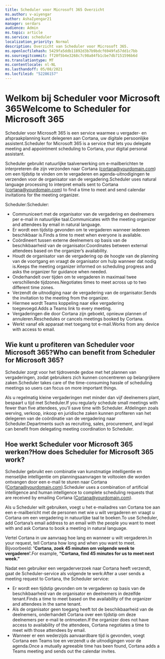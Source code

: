 ```yaml
---
title: Scheduler voor Microsoft 365 Overzicht
ms.author: v-aiyengar
author: AshaIyengar21
manager: serdars
audience: Admin
ms.topic: article
ms.service: scheduler
localization_priority: Normal
description: Overzicht van Scheduler voor Microsoft 365.
ms.openlocfilehash: 5429fa5ddb11892d3b7b9bdcf6949fa57dd1c7bb
ms.sourcegitcommit: ff20f5b4e3268c7c98a84fb1cbe7db7151596b6d
ms.translationtype: MT
ms.contentlocale: nl-NL
ms.lasthandoff: 05/08/2021
ms.locfileid: "52286157"
---
```

# <a name="welcome-to-scheduler-for-microsoft-365"></a><span data-ttu-id="fff6f-103">Welkom bij Scheduler voor Microsoft 365</span><span class="sxs-lookup"><span data-stu-id="fff6f-103">Welcome to Scheduler for Microsoft 365</span></span>

<span data-ttu-id="fff6f-104">Scheduler voor Microsoft 365 is een service waarmee u vergader- en afspraakplanning kunt delegeren aan Cortana, uw digitale persoonlijke assistent.</span><span class="sxs-lookup"><span data-stu-id="fff6f-104">Scheduler for Microsoft 365 is a service that lets you delegate meeting and appointment scheduling to Cortana, your digital personal assistant.</span></span> 

<span data-ttu-id="fff6f-105">Scheduler gebruikt natuurlijke taalverwerking om e-mailberichten te interpreteren die zijn verzonden naar Cortana (cortana@yourdomain.com) om een tijdstip te vinden om te vergaderen en agenda-uitnodigingen te verzenden voor de organisator van de vergadering.</span><span class="sxs-lookup"><span data-stu-id="fff6f-105">Scheduler uses natural language processing to interpret emails sent to Cortana (cortana@yourdomain.com) to find a time to meet and send calendar invitations for the meeting organizer.</span></span>   

<span data-ttu-id="fff6f-106">Scheduler:</span><span class="sxs-lookup"><span data-stu-id="fff6f-106">Scheduler:</span></span> 

- <span data-ttu-id="fff6f-107">Communiceert met de organisator van de vergadering en deelnemers per e-mail in natuurlijke taal.</span><span class="sxs-lookup"><span data-stu-id="fff6f-107">Communicates with the meeting organizer and attendees by email in natural language.</span></span>
- <span data-ttu-id="fff6f-108">Er wordt een tijdstip gevonden om te vergaderen wanneer iedereen beschikbaar is.</span><span class="sxs-lookup"><span data-stu-id="fff6f-108">Finds a time to meet when everyone is available.</span></span>
- <span data-ttu-id="fff6f-109">Coördineert tussen externe deelnemers op basis van de beschikbaarheid van de organisator.</span><span class="sxs-lookup"><span data-stu-id="fff6f-109">Coordinates between external attendees based on the organizer’s availability.</span></span>
- <span data-ttu-id="fff6f-110">Houdt de organisator van de vergadering op de hoogte van de planning van de voortgang en vraagt de organisator om hulp wanneer dat nodig is.</span><span class="sxs-lookup"><span data-stu-id="fff6f-110">Keeps the meeting organizer informed on scheduling progress and asks the organizer for guidance when needed.</span></span>
- <span data-ttu-id="fff6f-111">Onderhandelt over tijden om te vergaderen in maximaal twee verschillende tijdzones.</span><span class="sxs-lookup"><span data-stu-id="fff6f-111">Negotiates times to meet across up to two different time zones.</span></span>
- <span data-ttu-id="fff6f-112">Verzendt de uitnodiging naar de vergadering van de organisator.</span><span class="sxs-lookup"><span data-stu-id="fff6f-112">Sends the invitation to the meeting from the organizer.</span></span>
- <span data-ttu-id="fff6f-113">Hiermee wordt Teams koppeling naar elke vergadering toegevoegd.</span><span class="sxs-lookup"><span data-stu-id="fff6f-113">Adds a Teams link to every meeting.</span></span>
- <span data-ttu-id="fff6f-114">Vergaderingen die door Cortana zijn geboekt, opnieuw plannen of annuleren.</span><span class="sxs-lookup"><span data-stu-id="fff6f-114">Reschedules or cancels meetings booked by Cortana.</span></span>
- <span data-ttu-id="fff6f-115">Werkt vanaf elk apparaat met toegang tot e-mail.</span><span class="sxs-lookup"><span data-stu-id="fff6f-115">Works from any device with access to email.</span></span>

## <a name="who-can-benefit-from-scheduler-for-microsoft-365"></a><span data-ttu-id="fff6f-116">Wie kunt u profiteren van Scheduler voor Microsoft 365?</span><span class="sxs-lookup"><span data-stu-id="fff6f-116">Who can benefit from Scheduler for Microsoft 365?</span></span>

<span data-ttu-id="fff6f-117">Scheduler zorgt voor het tijdrovende gedoe met het plannen van vergaderingen, zodat gebruikers zich kunnen concentreren op belangrijkere zaken.</span><span class="sxs-lookup"><span data-stu-id="fff6f-117">Scheduler takes care of the time-consuming hassle of scheduling meetings so users can focus on more important things.</span></span> 

<span data-ttu-id="fff6f-118">Als u regelmatig kleine vergaderingen met minder dan vijf deelnemers plant, bespaart u tijd met Scheduler.</span><span class="sxs-lookup"><span data-stu-id="fff6f-118">If you regularly schedule small meetings with fewer than five attendees, you'll save time with Scheduler.</span></span>  <span data-ttu-id="fff6f-119">Afdelingen zoals werving, verkoop, inkoop en juridische zaken kunnen profiteren van het delegeren van de coördinatie van de vergadering naar Scheduler.</span><span class="sxs-lookup"><span data-stu-id="fff6f-119">Departments such as recruiting, sales, procurement, and legal can benefit from delegating meeting coordination to Scheduler.</span></span>

## <a name="how-does-scheduler-for-microsoft-365-work"></a><span data-ttu-id="fff6f-120">Hoe werkt Scheduler voor Microsoft 365 werken?</span><span class="sxs-lookup"><span data-stu-id="fff6f-120">How does Scheduler for Microsoft 365 work?</span></span>

<span data-ttu-id="fff6f-121">Scheduler gebruikt een combinatie van kunstmatige intelligentie en menselijke intelligentie om planningsaanvragen te voltooien die worden ontvangen door een e-mail te sturen naar Cortana (Cortana@yourdomain.com).</span><span class="sxs-lookup"><span data-stu-id="fff6f-121">Scheduler uses a combination of artificial intelligence and human intelligence to complete scheduling requests that are received by emailing Cortana (Cortana@yourdomain.com).</span></span>  

<span data-ttu-id="fff6f-122">Als u Scheduler wilt gebruiken, voegt u het e-mailadres van Cortana toe aan een e-mailbericht met de personen met wie u wilt vergaderen en vraagt u Cortana om een vergadering in natuurlijke taal te boeken.</span><span class="sxs-lookup"><span data-stu-id="fff6f-122">To use Scheduler, add Cortana’s email address to an email with the people you want to meet with and ask Cortana to book a meeting in natural language.</span></span> 

<span data-ttu-id="fff6f-123">Vertel Cortana in uw aanvraag hoe lang en wanneer u wilt vergaderen.</span><span class="sxs-lookup"><span data-stu-id="fff6f-123">In your request, tell Cortana how long and when you want to meet.</span></span> <span data-ttu-id="fff6f-124">Bijvoorbeeld: **'Cortana, zoek 45 minuten om volgende week te vergaderen'.**</span><span class="sxs-lookup"><span data-stu-id="fff6f-124">For example, **“Cortana, find 45 minutes for us to meet next week.”**</span></span>

<span data-ttu-id="fff6f-125">Nadat een gebruiker een vergaderverzoek naar Cortana heeft verzendt, gaat de Scheduler-service als volgende te werk:</span><span class="sxs-lookup"><span data-stu-id="fff6f-125">After a user sends a meeting request to Cortana, the Scheduler service:</span></span> 

- <span data-ttu-id="fff6f-126">Er wordt een tijdstip gevonden om te vergaderen op basis van de beschikbaarheid van de organisator en deelnemers in dezelfde tenant.</span><span class="sxs-lookup"><span data-stu-id="fff6f-126">Finds a time to meet based on the availability of the organizer and attendees in the same tenant.</span></span>
- <span data-ttu-id="fff6f-127">Als de organisator geen toegang heeft tot de beschikbaarheid van de deelnemers, onderhandelt Cortana over een tijdstip om deze deelnemers per e-mail te ontmoeten.</span><span class="sxs-lookup"><span data-stu-id="fff6f-127">If the organizer does not have access to availability of the attendees, Cortana negotiates a time to meet with those attendees by email.</span></span> 
- <span data-ttu-id="fff6f-128">Wanneer er een wederzijds aanvaardbare tijd is gevonden, voegt Cortana een Teams toe en verzendt u de uitnodigingen voor de agenda.</span><span class="sxs-lookup"><span data-stu-id="fff6f-128">Once a mutually agreeable time has been found, Cortana adds a Teams meeting and sends out the calendar invites.</span></span> 
